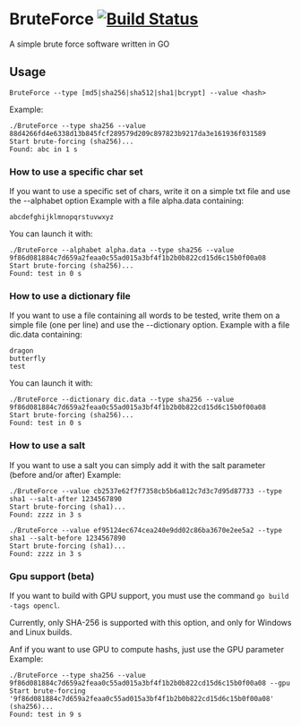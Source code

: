 # BruteForce [![Build Status](https://travis-ci.org/ngirot/BruteForce.svg?branch=master)](https://travis-ci.org/ngirot/BruteForce)
A simple brute force software written in GO

## Usage

```
BruteForce --type [md5|sha256|sha512|sha1|bcrypt] --value <hash>
```

Example: 
```
./BruteForce --type sha256 --value 88d4266fd4e6338d13b845fcf289579d209c897823b9217da3e161936f031589
Start brute-forcing (sha256)...
Found: abc in 1 s
```

### How to use a specific char set 
If you want to use a specific set of chars, write it on a simple txt file and use the --alphabet option
Example with a file alpha.data containing:
```
abcdefghijklmnopqrstuvwxyz
```

You can launch it with:
```
./BruteForce --alphabet alpha.data --type sha256 --value 9f86d081884c7d659a2feaa0c55ad015a3bf4f1b2b0b822cd15d6c15b0f00a08
Start brute-forcing (sha256)...
Found: test in 0 s
```

### How to use a dictionary file
If you want to use a file containing all words to be tested, write them on a simple file (one per line) and use the --dictionary option.
Example with a file dic.data containing:

```
dragon
butterfly
test
```

You can launch it with:
```
./BruteForce --dictionary dic.data --type sha256 --value 9f86d081884c7d659a2feaa0c55ad015a3bf4f1b2b0b822cd15d6c15b0f00a08
Start brute-forcing (sha256)...
Found: test in 0 s
```

### How to use a salt
If you want to use a salt you can simply add it with the salt parameter (before and/or after)
Example:
```
./BruteForce --value cb2537e62f7f7358cb5b6a812c7d3c7d95d87733 --type sha1 --salt-after 1234567890
Start brute-forcing (sha1)...
Found: zzzz in 3 s
```
```
./BruteForce --value ef95124ec674cea240e9dd02c86ba3670e2ee5a2 --type sha1 --salt-before 1234567890
Start brute-forcing (sha1)...
Found: zzzz in 3 s
```

### Gpu support (beta)
If you want to build with GPU support, you must use the command `go build -tags opencl`.

Currently, only SHA-256 is supported with this option, and only for Windows and Linux builds.

Anf if you want to use GPU to compute hashs, just use the GPU parameter
Example:
```
./BruteForce --type sha256 --value 9f86d081884c7d659a2feaa0c55ad015a3bf4f1b2b0b822cd15d6c15b0f00a08 --gpu
Start brute-forcing '9f86d081884c7d659a2feaa0c55ad015a3bf4f1b2b0b822cd15d6c15b0f00a08' (sha256)...
Found: test in 9 s
```